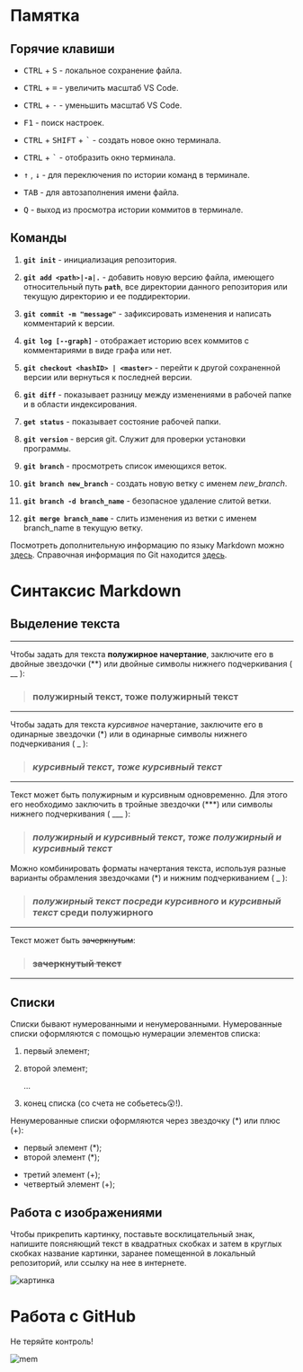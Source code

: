 # **Памятка**
 ## Горячие клавиши 

-  <kbd>CTRL</kbd> + <kbd> S</kbd> -  локальное сохранение файла.

- <kbd>CTRL</kbd> + <kbd> =</kbd> -  увеличить масштаб VS Code.
- <kbd>CTRL</kbd> + <kbd> -</kbd> -  уменьшить масштаб VS Code.
- <kbd>F1</kbd> - поиск настроек.
- <kbd>CTRL</kbd> + <kbd>SHIFT</kbd> + <kbd>`</kbd> - создать новое окно терминала.
- <kbd>CTRL</kbd>  + <kbd>`</kbd> - отобразить окно терминала. 
- <kbd>&#8593;</kbd> , <kbd>&#8595;</kbd> - для переключения по истории команд в терминале.
- <kbd>TAB</kbd> - для автозаполнения имени файла.
- <kbd>Q</kbd> - выход из просмотра истории коммитов в терминале.

 ## Команды 

1. **`git init`** - инициализация репозитория.

2. **`git add <path>|-a|.`** - добавить новую версию файла, имеющего относительный путь **`path`**, все директории данного репозитория или текущую директорию и ее поддиректории.

3. **`git commit -m "message"`** - зафиксировать изменения и написать комментарий к версии.

4. **`git log [--graph]`** - отображает историю всех коммитов с комментариями в виде графа или нет.

5. **`git checkout <hashID> | <master>`** - перейти к другой сохраненной версии или вернуться к последней версии. 

6. **`git diff`** - показывает разницу между изменениями в рабочей папке и в области индексирования.

7. **`get status`** - показывает состояние рабочей папки.

8. **`git version`** - версия git. Служит для проверки установки программы.
9. **`git branch`** - просмотреть список имеющихся веток.
10. **`git branch new_branch`** - создать новую ветку с именем *new_branch*.
11. **`git branch -d branch_name`** - безопасное удаление слитой ветки.
12. **`git merge branch_name`** - слить изменения из ветки с именем branch_name в текущую ветку. 

Посмотреть дополнительную информацию по языку Markdown можно [здесь](https://docs.github.com/en/get-started/writing-on-github/getting-started-with-writing-and-formatting-on-github/basic-writing-and-formatting-syntax).
Справочная информация по Git находится [здесь](https://docs.github.com/en/get-started/using-git/about-git).

# Синтаксис Markdown

## Выделение текста
---
Чтобы задать для текста **полужирное начертание**, заключите его в двойные звездочки (**) или двойные символы нижнего подчеркивания ( __ ):

>### **полужирный текст**, __тоже полужирный текст__
---
Чтобы задать для текста *курсивное* начертание, заключите его в одинарные звездочки (*) или в одинарные символы нижнего подчеркивания ( _ ):
>### *курсивный текст*, _тоже курсивный текст_
---
Текст может быть полужирным и курсивным одновременно. Для этого его необходимо заключить в тройные звездочки (***) или символы нижнего подчеркивания ( ___ ):
>### ***полужирный и курсивный текст***, ___тоже полужирный и курсивный текст___
Можно комбинировать форматы начертания текста, используя разные варианты обрамления звездочками (*) и нижним подчеркиванием ( _ ):
>### *__полужирный текст__ посреди курсивного* и __*курсивный текст* среди полужирного__
---
Текст может быть ~~зачеркнутым~~:
>### ~~зачеркнутый текст~~

---

## Списки

Списки бывают нумерованными и ненумерованными. 
Нумерованные списки оформляются с помощью нумерации элементов списка:
1. первый элемент;
2. второй элемент;

    ...

10000. конец списка (со счета не собьетесь:astonished:!).

Ненумерованные списки оформляются через звездочку (*) или плюс (+):
* первый элемент (*);
* второй элемент (*);
+ третий элемент (+);
+ четвертый элемент (+);

## Работа с изображениями

Чтобы прикрепить картинку, поставьте восклицательный знак, напишите поясняющий текст в квадратных скобках и затем в круглых скобках название картинки, заранее помещенной в локальный репозиторий, или ссылку на нее в интернете.

![картинка](картинка.jpg)

# Работа с GitHub

Не теряйте контроль!

![mem](https://cs.pikabu.ru/post_img/2013/05/02/10/1367508167_48557315.jpg)

